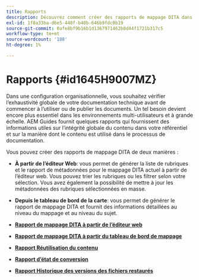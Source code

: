```yaml
---
title: Rapports
description: Découvrez comment créer des rapports de mappage DITA dans AEM Guides.
exl-id: 1f8a33ba-d6e5-448f-b40b-646b9fdc0b19
source-git-commit: 0afe8bf9b16b1d1367971462b0d44f1721b317c5
workflow-type: tm+mt
source-wordcount: '188'
ht-degree: 1%

---
```


# Rapports {#id1645H9007MZ}

Dans une configuration organisationnelle, vous souhaitez vérifier l’exhaustivité globale de votre documentation technique avant de commencer à l’utiliser ou de publier les documents. Un tel besoin devient encore plus essentiel dans les environnements multi-utilisateurs et à grande échelle. AEM Guides fournit quelques rapports qui fournissent des informations utiles sur l’intégrité globale du contenu dans votre référentiel et sur la manière dont le contenu est utilisé dans le processus de documentation.

Vous pouvez créer des rapports de mappage DITA de deux manières :

- **À partir de l’éditeur Web**: vous permet de générer la liste de rubriques et le rapport de métadonnées pour le mappage DITA actuel à partir de l’éditeur web. Vous pouvez trier les rubriques ou les filtrer selon votre sélection. Vous avez également la possibilité de mettre à jour les métadonnées des rubriques sélectionnées en masse.
- **Depuis le tableau de bord de la carte**: vous permet de générer le rapport de mappage DITA et fournit des informations détaillées au niveau du mappage et au niveau du sujet.

- **[Rapport de mappage DITA à partir de l’éditeur web](reports-web-editor.md)**

- **[Rapport de mappage DITA à partir du tableau de bord de mappage](reports-ditamap.md)**

- **[Rapport Réutilisation du contenu](reports-content-reuse.md)**

- **[Rapport d’état de conversion](reports-convertion-status.md)**

- **[Rapport Historique des versions des fichiers restaurés](reports-reverted-file-version-history.md)**
